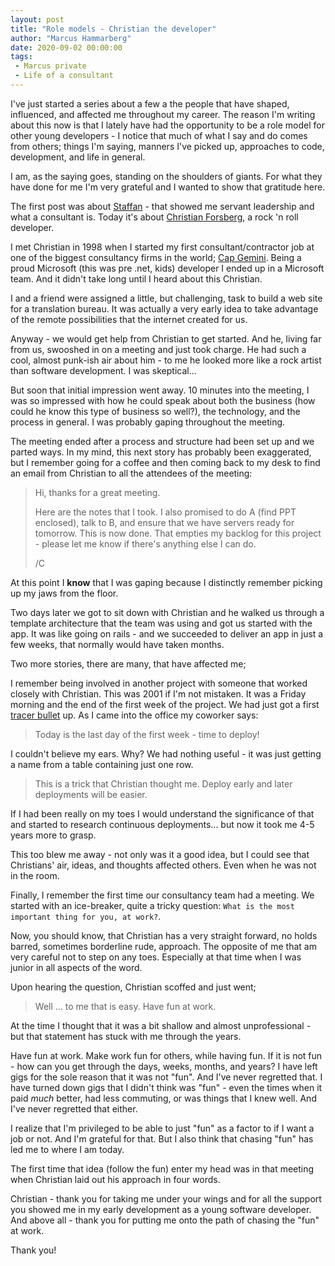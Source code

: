 ```yaml
---
layout: post
title: "Role models - Christian the developer"
author: "Marcus Hammarberg"
date: 2020-09-02 00:00:00
tags:
 - Marcus private
 - Life of a consultant
---
```


I've just started a series about a few a the people that have shaped, influenced, and affected me throughout my career. The reason I'm writing about this now is that I lately have had the opportunity to be a role model for other young developers - I notice that much of what I say and do comes from others; things I'm saying, manners I've picked up, approaches to code, development, and life in general.

I am, as the saying goes, standing on the shoulders of giants. For what they have done for me I'm very grateful and I wanted to show that gratitude here.

The first post was about [Staffan](http://www.marcusoft.net/2020/08/role-models-staffan-the-consultant.html) - that showed me servant leadership and what a consultant is. Today it's about [Christian Forsberg](https://www.linkedin.com/in/christianforsberg), a rock 'n roll developer.

<!-- excerpt-end -->

I met Christian in 1998 when I started my first consultant/contractor job at one of the biggest consultancy firms in the world; [Cap Gemini](https://www.capgemini.com/). Being a proud Microsoft (this was pre .net, kids) developer I ended up in a Microsoft team. And it didn't take long until I heard about this Christian.

I and a friend were assigned a little, but challenging, task to build a web site for a translation bureau. It was actually a very early idea to take advantage of the remote possibilities that the internet created for us.

Anyway - we would get help from Christian to get started. And he, living far from us, swooshed in on a meeting and just took charge. He had such a cool, almost punk-ish air about him - to me he looked more like a rock artist than software development. I was skeptical...

But soon that initial impression went away. 10 minutes into the meeting, I was so impressed with how he could speak about both the business (how could he know this type of business so well?), the technology, and the process in general. I was probably gaping throughout the meeting.

The meeting ended after a process and structure had been set up and we parted ways. In my mind, this next story has probably been exaggerated, but I remember going for a coffee and then coming back to my desk to find an email from Christian to all the attendees of the meeting:

> Hi, thanks for a great meeting.
>
> Here are the notes that I took.
> I also promised to do A (find PPT enclosed), talk to B, and ensure that we have servers ready for tomorrow. This is now done.
> That empties my backlog for this project - please let me know if there's anything else I can do.
>
> /C

At this point I **know** that I was gaping because I distinctly remember picking up my jaws from the floor.

Two days later we got to sit down with Christian and he walked us through a template architecture that the team was using and got us started with the app. It was like going on rails - and we succeeded to deliver an app in just a few weeks, that normally would have taken months.

Two more stories, there are many, that have affected me;

I remember being involved in another project with someone that worked closely with Christian. This was 2001 if I'm not mistaken. It was a Friday morning and the end of the first week of the project. We had just got a first [tracer bullet](http://www.bigagiletoolkit.com/B2B/Tracer_and_Spike.aspx) up. As I came into the office my coworker says:

> Today is the last day of the first week - time to deploy!

I couldn't believe my ears. Why? We had nothing useful - it was just getting a name from a table containing just one row.

> This is a trick that Christian thought me. Deploy early and later deployments will be easier.

If I had been really on my toes I would understand the significance of that and started to research continuous deployments... but now it took me 4-5 years more to grasp.

This too blew me away - not only was it a good idea, but I could see that Christians' air, ideas, and thoughts affected others. Even when he was not in the room.

Finally, I remember the first time our consultancy team had a meeting. We started with an ice-breaker, quite a tricky question: `What is the most important thing for you, at work?`.

Now, you should know, that Christian has a very straight forward, no holds barred, sometimes borderline rude, approach. The opposite of me that am very careful not to step on any toes. Especially at that time when I was junior in all aspects of the word.

Upon hearing the question, Christian scoffed and just went;

> Well ... to me that is easy. Have fun at work.

At the time I thought that it was a bit shallow and almost unprofessional - but that statement has stuck with me through the years.

Have fun at work. Make work fun for others, while having fun. If it is not fun - how can you get through the days, weeks, months, and years? I have left gigs for the sole reason that it was not "fun". And I've never regretted that. I have turned down gigs that I didn't think was "fun" - even the times when it paid *much* better, had less commuting, or was things that I knew well. And I've never regretted that either.

I realize that I'm privileged to be able to just "fun" as a factor to if I want a job or not. And I'm grateful for that. But I also think that chasing "fun" has led me to where I am today.

The first time that idea (follow the fun) enter my head was in that meeting when Christian laid out his approach in four words.

Christian - thank you for taking me under your wings and for all the support you showed me in my early development as a young software developer. And above all - thank you for putting me onto the path of chasing the "fun" at work.

Thank you!
